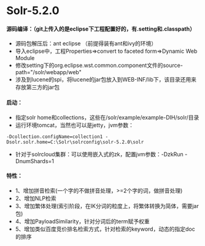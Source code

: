 Solr-5.2.0
============

#### 源码编译：（git上传入的是eclipse下工程配置好的，有.setting和.classpath）
+ 源码包解压后：ant eclipse （前提得装有ant和ivy的环境）
+ 导入eclipse中，工程Properties=>convert to faceted form=>Dynamic Web Module
+ 修改setting下的org.eclipse.wst.common.component文件的source-path="/solr/webapp/web"
+ 涉及到lucene的spi，将lucene的jar包放入到WEB-INF/lib下，该目录还用来存放第三方的jar包

#### 启动：
+ 指定solr home和collections，这些在/solr/example/example-DIH/solr/目录
+ 运行环境tomcat，当然也可以是jetty，jvm参数：
```-Dbootstrap_confdir=C:\Solr\solrconfig\solr-5.2.0\solr\collection1\conf
-Dcollection.configName=collection1 -Dsolr.solr.home=C:\Solr\solrconfig\solr-5.2.0\solr
```
+ 针对于solrcloud集群：可以使用嵌入式的zk，配置jvm参数：-DzkRun -DnumShards=1 

#### 特性：
+ 1、增加拼音检索(一个字的不做拼音处理，>=2个字的词，做拼音处理)
+ 2、增加NLP检索
+ 3、增加繁体处理(索引阶段，在IK分词的粒度上，将繁体转换为简体，需要jar包<chinese-utils>)
+ 4、增加PayloadSimilarity，针对分词后的term赋予权重
+ 5、增加类似百度竞价排名检索方式，针对检索的keyword，动态的指定doc的排序
  

